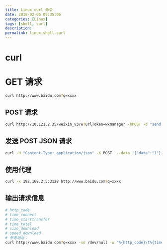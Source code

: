```yaml
---
title: Linux curl 命令
date: 2018-02-06 09:35:05
categories: [Linux]
tags: [shell, curl]
description:
permalink: linux-shell-curl
---
```


# curl
# GET 请求
```bash
curl http://www.baidu.com?q=xxxx
```
## POST 请求
```bash
curl http://10.121.2.35/weixin_v3/w?urlToken=wxmanager -XPOST -d "send message..."
```
## 发送 POST JSON 请求
```bash
curl -H "Content-Type: application/json" -X POST  --data '{"data":"1"}' http://127.0.0.1/
```
## 使用代理
```bash
curl -x 192.168.2.5:3128 http://www.baidu.com?q=xxxx
```
## 输出请求信息
```bash
# http_code
# time_connect
# time_starttransfer
# time_total
# size_download
# speed_download
# 参考地址：
curl http://www.baidu.com?q=xxxx -so /dev/null -w "%{http_code}\t%{time_connect}\t%{time_starttransfer}\t%{time_total}\t%{size_download}\t%{speed_download}\t"
```
